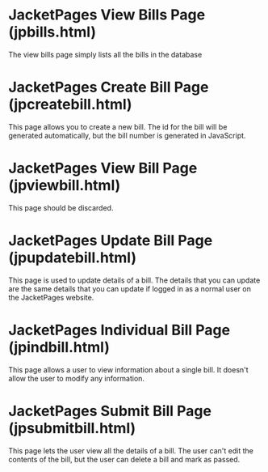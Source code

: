 # JacketPages View Bills Page (jpbills.html)

The view bills page simply lists all the bills in the database

# JacketPages Create Bill Page (jpcreatebill.html)

This page allows you to create a new bill. The id for the bill will be 
generated automatically, but the bill number is generated in JavaScript.

# JacketPages View Bill Page (jpviewbill.html)

This page should be discarded.

# JacketPages Update Bill Page (jpupdatebill.html)

This page is used to update details of a bill. The details that you can 
update are the same details that you can update if logged in as a normal user 
on the JacketPages website.

# JacketPages Individual Bill Page (jpindbill.html)

This page allows a user to view information about a single bill. It doesn't 
allow the user to modify any information.

# JacketPages Submit Bill Page (jpsubmitbill.html)

This page lets the user view all the details of a bill. The user can't edit 
the contents of the bill, but the user can delete a bill and mark as passed. 
